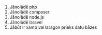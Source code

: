 1. Jānolādē php
2. Jānolādē composer
3. Jānolādē node.js
3. Jānolādē laravel
4. Jābūt ir xamp vai laragon prieks datu bāzes
